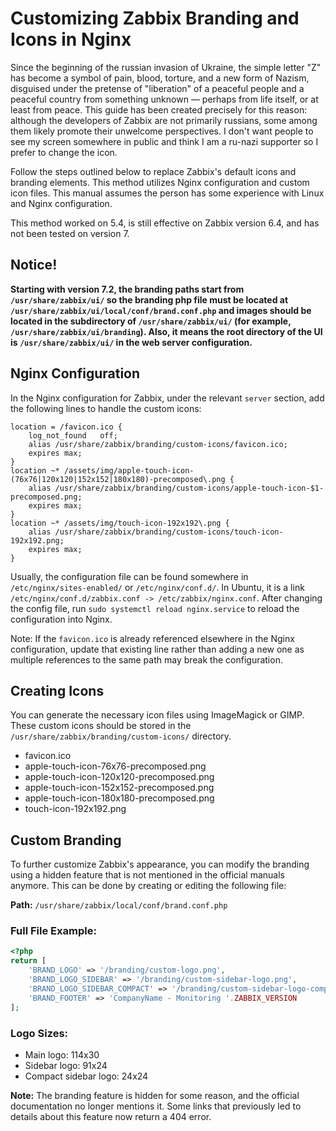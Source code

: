 # Customizing Zabbix Branding and Icons in Nginx

Since the beginning of the russian invasion of Ukraine, the simple letter "Z" has become a symbol of pain, blood, torture, and a new form of Nazism, disguised under the pretense of "liberation" of a peaceful people and a peaceful country from something unknown — perhaps from life itself, or at least from peace. This guide has been created precisely for this reason: although the developers of Zabbix are not primarily russians, some among them likely promote their unwelcome perspectives. I don't want people to see my screen somewhere in public and think I am a ru-nazi supporter so I prefer to change the icon. 

Follow the steps outlined below to replace Zabbix's default icons and branding elements. This method utilizes Nginx configuration and custom icon files. This manual assumes the person has some experience with Linux and Nginx configuration.

This method worked on 5.4, is still effective on Zabbix version 6.4, and has not been tested on version 7.

## Notice!

**Starting with version 7.2, the branding paths start from `/usr/share/zabbix/ui/` so the branding php file must be located at `/usr/share/zabbix/ui/local/conf/brand.conf.php` and images should be located in the subdirectory of `/usr/share/zabbix/ui/` (for example, `/usr/share/zabbix/ui/branding`). Also, it means the root directory of the UI is `/usr/share/zabbix/ui/` in the web server configuration.**

## Nginx Configuration

In the Nginx configuration for Zabbix, under the relevant `server` section, add the following lines to handle the custom icons:

```nginx
location = /favicon.ico {
    log_not_found   off;
    alias /usr/share/zabbix/branding/custom-icons/favicon.ico;
    expires max;
}
location ~* /assets/img/apple-touch-icon-(76x76|120x120|152x152|180x180)-precomposed\.png {
    alias /usr/share/zabbix/branding/custom-icons/apple-touch-icon-$1-precomposed.png;
    expires max;
}
location ~* /assets/img/touch-icon-192x192\.png {
    alias /usr/share/zabbix/branding/custom-icons/touch-icon-192x192.png;
    expires max;
}
```
Usually, the configuration file can be found somewhere in `/etc/nginx/sites-enabled/` or `/etc/nginx/conf.d/`. In Ubuntu, it is a link `/etc/nginx/conf.d/zabbix.conf -> /etc/zabbix/nginx.conf`.
After changing the config file, run `sudo systemctl reload nginx.service` to reload the configuration into Nginx.

Note: If the `favicon.ico` is already referenced elsewhere in the Nginx configuration, update that existing line rather than adding a new one as multiple references to the same path may break the configuration.

## Creating Icons

You can generate the necessary icon files using ImageMagick or GIMP. These custom icons should be stored in the `/usr/share/zabbix/branding/custom-icons/` directory.

- favicon.ico
- apple-touch-icon-76x76-precomposed.png
- apple-touch-icon-120x120-precomposed.png
- apple-touch-icon-152x152-precomposed.png
- apple-touch-icon-180x180-precomposed.png
- touch-icon-192x192.png


## Custom Branding

To further customize Zabbix's appearance, you can modify the branding using a hidden feature that is not mentioned in the official manuals anymore. This can be done by creating or editing the following file:

**Path:** `/usr/share/zabbix/local/conf/brand.conf.php`

### Full File Example:

```php
<?php
return [
    'BRAND_LOGO' => '/branding/custom-logo.png',
    'BRAND_LOGO_SIDEBAR' => '/branding/custom-sidebar-logo.png',
    'BRAND_LOGO_SIDEBAR_COMPACT' => '/branding/custom-sidebar-logo-compact.png',
    'BRAND_FOOTER' => 'CompanyName - Monitoring '.ZABBIX_VERSION
];
```

### Logo Sizes:

- Main logo: 114x30
- Sidebar logo: 91x24
- Compact sidebar logo: 24x24

**Note:** The branding feature is hidden for some reason, and the official documentation no longer mentions it. Some links that previously led to details about this feature now return a 404 error.
